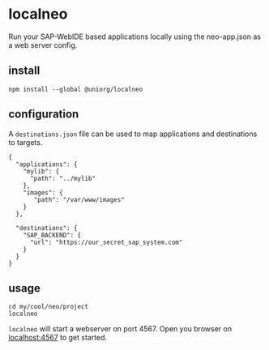# localneo

Run your SAP-WebIDE based applications locally using the neo-app.json as a web server config.  

## install

``` 
npm install --global @uniorg/localneo
``` 

## configuration

A `destinations.json` file can be used to map applications and destinations to targets. 

```
{
  "applications": { 
    "mylib": {
      "path": "../mylib"
    },
    "images": {
       "path": "/var/www/images"
    }
  },

  "destinations": {
    "SAP_BACKEND": {
      "url": "https://our_secret_sap_system.com" 
    }
  }
}

```

## usage

```
cd my/cool/neo/project
localneo
``` 

`localneo` will start a webserver on port 4567. 
Open you browser on [localhost:4567](http://localhost:4567) to get started.




